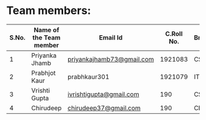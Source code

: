 
# Team members:

|**S.No.** | **Name of the Team member** | **Email Id** |**C.Roll No.** | **Branch** | **Area of Interest** | **Link of git repository** | 
|-------|------------|--------------|----------|----------|---------|-----|
| 1 | Priyanka Jhamb | priyankajhamb73@gmail.com | 1921083 |  CSE | Technology |  |
| 2 | Prabhjot Kaur | prabhkaur301 |1921079 | IT | Technology |  |
| 3 | Vrishti Gupta | ivrishtigupta@gmail.com |190 | CSE |  |  | 
| 4 | Chirudeep  | chirudeep37@gmail.com |190 | CE |   |   |
